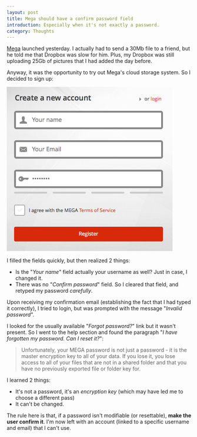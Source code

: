 ```yaml
---
layout: post
title: Mega should have a confirm password field
introduction: Especially when it's not exactly a password.
category: Thoughts
---
```


[Mega](https://mega.co.nz) launched yesterday. I actually had to send a 30Mb file to a friend, but he told me that Dropbox was slow for him. Plus, my Dropbox was still uploading 25Gb of pictures that I had added the day before.

Anyway, it was the opportunity to try out Mega's cloud storage system. So I decided to sign up:

![Mega's sign up page](/images/mega-sign-up.png)

I filled the fields quickly, but then realized 2 things:

* Is the "*Your name*" field actually your username as well? Just in case, I changed it.
* There was no "*Confirm password*" field. So I cleared that field, and retyped my password *carefully*.

Upon receiving my confirmation email (establishing the fact that I had typed it correctly), I tried to login, but was prompted with the message "*Invalid password*".

I looked for the usually available "*Forgot password?*" link but it wasn't present. So I went to the help section and found the paragraph "*I have forgotten my password. Can I reset it?*":

> Unfortunately, your MEGA password is not just a password - it is the master encryption key to all of your data. If you lose it, you lose access to all of your files that are not in a shared folder and that you have no previously exported file or folder key for.

I learned 2 things:

* It's not a password, it's an *encryption key* (which may have led me to choose a different pass)
* It can't be changed.

The rule here is that, if a password isn't modifiable (or resettable), **make the user confirm it**. I'm now left with an account (linked to a specific username and email) that I can't use.
